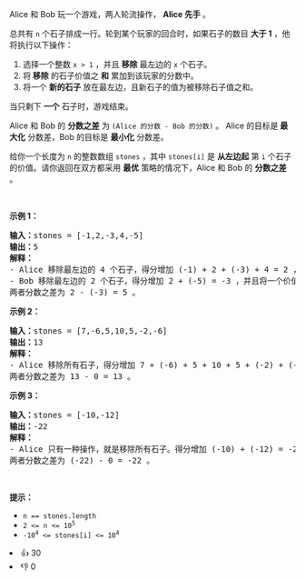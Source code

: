 <p>Alice 和 Bob 玩一个游戏，两人轮流操作， <strong>Alice 先手</strong> 。</p>

<p>总共有 <code>n</code> 个石子排成一行。轮到某个玩家的回合时，如果石子的数目 <strong>大于 1</strong> ，他将执行以下操作：</p>

<ol>
	<li>选择一个整数 <code>x &gt; 1</code> ，并且 <strong>移除</strong> 最左边的 <code>x</code> 个石子。</li>
	<li>将<strong> 移除</strong> 的石子价值之 <strong>和</strong> 累加到该玩家的分数中。</li>
	<li>将一个 <strong>新的石子</strong> 放在最左边，且新石子的值为被移除石子值之和。</li>
</ol>

<p>当只剩下 <strong>一个</strong> 石子时，游戏结束。</p>

<p>Alice 和 Bob 的 <strong>分数之差</strong> 为 <code>(Alice 的分数 - Bob 的分数)</code> 。 Alice 的目标是<strong> 最大化</strong> 分数差，Bob 的目标是 <strong>最小化</strong> 分数差。</p>

<p>给你一个长度为 <code>n</code> 的整数数组 <code>stones</code> ，其中 <code>stones[i]</code> 是 <strong>从左边起</strong> 第 <code>i</code> 个石子的价值。请你返回在双方都采用 <strong>最优</strong> 策略的情况下，Alice 和 Bob 的 <strong>分数之差</strong> 。</p>

<p> </p>

<p><strong>示例 1：</strong></p>

<pre><b>输入：</b>stones = [-1,2,-3,4,-5]
<b>输出：</b>5
<strong>解释：</strong>
- Alice 移除最左边的 4 个石子，得分增加 (-1) + 2 + (-3) + 4 = 2 ，并且将一个价值为 2 的石子放在最左边。stones = [2,-5] 。
- Bob 移除最左边的 2 个石子，得分增加 2 + (-5) = -3 ，并且将一个价值为 -3 的石子放在最左边。stones = [-3] 。
两者分数之差为 2 - (-3) = 5 。
</pre>

<p><strong>示例 2：</strong></p>

<pre><b>输入：</b>stones = [7,-6,5,10,5,-2,-6]
<b>输出：</b>13
<b>解释：</b>
- Alice 移除所有石子，得分增加 7 + (-6) + 5 + 10 + 5 + (-2) + (-6) = 13 ，并且将一个价值为 13 的石子放在最左边。stones = [13] 。
两者分数之差为 13 - 0 = 13 。
</pre>

<p><strong>示例 3：</strong></p>

<pre><b>输入：</b>stones = [-10,-12]
<b>输出：</b>-22
<strong>解释：</strong>
- Alice 只有一种操作，就是移除所有石子。得分增加 (-10) + (-12) = -22 ，并且将一个价值为 -22 的石子放在最左边。stones = [-22] 。
两者分数之差为 (-22) - 0 = -22 。
</pre>

<p> </p>

<p><strong>提示：</strong></p>

<ul>
	<li><code>n == stones.length</code></li>
	<li><code>2 &lt;= n &lt;= 10<sup>5</sup></code></li>
	<li><code>-10<sup>4</sup> &lt;= stones[i] &lt;= 10<sup>4</sup></code></li>
</ul>
<div><li>👍 30</li><li>👎 0</li></div>